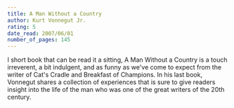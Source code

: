 ```yaml
---
title: A Man Without a Country
author: Kurt Vonnegut Jr.
rating: 5
date_read: 2007/06/01
number_of_pages: 145
---
```


I short book that can be read it a sitting, A Man Without a Country is a touch irreverent, a bit indulgent, and as funny as we've come to expect from the writer of Cat's Cradle and Breakfast of Champions. In his last book, Vonnegut shares a collection of experiences that is sure to give readers insight into the life of the man who was one of the great writers of the 20th century.